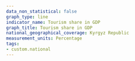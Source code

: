 ```yaml
---
data_non_statistical: false
graph_type: line
indicator_name: Tourism share in GDP
graph_title: Tourism share in GDP
national_geographical_coverage: Kyrgyz Republic
measurement_units: Percentage
tags:
- custom.national
---
```


